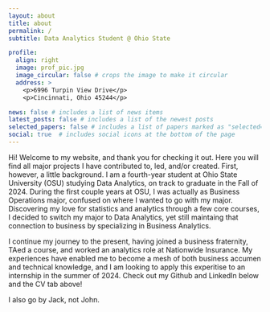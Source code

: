 ```yaml
---
layout: about
title: about
permalink: /
subtitle: Data Analytics Student @ Ohio State

profile:
  align: right
  image: prof_pic.jpg
  image_circular: false # crops the image to make it circular
  address: >
    <p>6996 Turpin View Drive</p>
    <p>Cincinnati, Ohio 45244</p>

news: false # includes a list of news items
latest_posts: false # includes a list of the newest posts
selected_papers: false # includes a list of papers marked as "selected={true}"
social: true  # includes social icons at the bottom of the page
---
```


Hi! Welcome to my website, and thank you for checking it out. Here you will find all major projects I have contributed to, led, and/or created. First, however, a little background. I am a fourth-year student at Ohio State University (OSU) studying Data Analytics, on track to graduate in the Fall of 2024. During the first couple years at OSU, I was actually as Business Operations major, confused on where I wanted to go with my major. Discovering my love for statistics and analytics through a few core courses, I decided to switch my major to Data Analytics, yet still maintaing that connection to business by specializing in Business Analytics. 

I continue my journey to the present, having joined a business fraternity, TAed a course, and worked an analytics role at Nationwide Insurance. My experiences have enabled me to become a mesh of both business accumen and technical knowledge, and I am looking to apply this experitise to an internship in the summer of 2024. Check out my Github and LinkedIn below and the CV tab above!

I also go by Jack, not John.